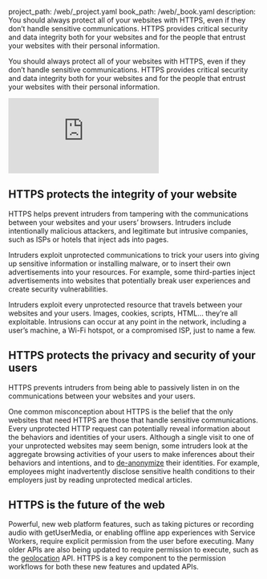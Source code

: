 project_path: /web/_project.yaml
book_path: /web/_book.yaml
description: You should always protect all of your websites with HTTPS, even if they don’t handle sensitive communications. HTTPS provides critical security and data integrity both for your websites and for the people that entrust your websites with their personal information.

You should always protect all of your websites with HTTPS,
even if they don’t handle sensitive communications. HTTPS provides
critical security and data integrity both for your websites and for the
people that entrust your websites with their personal information.

<div class="video-wrapper"><iframe src="https://www.youtube.com/embed/9WuP4KcDBpI?controls=2&amp;modestbranding=1&amp;showinfo=0&amp;utm-source=crdev-wf" class="devsite-embedded-youtube-video" allowfullscreen data-video-id="9WuP4KcDBpI" data-autohide="1" data-modestbranding="1" data-controls="2" data-utm-source="crdev-wf" data-showinfo="0" frameborder="0"></iframe></div>



## HTTPS protects the integrity of your website 

HTTPS helps prevent intruders from tampering with the communications 
between your websites and your users’ browsers. Intruders include 
intentionally malicious attackers, and legitimate but intrusive companies, 
such as ISPs or hotels that inject ads into pages.

Intruders exploit unprotected communications to trick your users into giving 
up sensitive information or installing malware, or to insert their own 
advertisements into your resources. For example, some third-parties inject 
advertisements into websites that potentially break user experiences and 
create security vulnerabilities.

Intruders exploit every unprotected resource that travels between your 
websites and your users. Images, cookies, scripts, HTML… they’re all 
exploitable. Intrusions can occur at any point in the network, including a 
user’s machine, a Wi-Fi hotspot, or a compromised ISP, just to name a few. 

## HTTPS protects the privacy and security of your users

HTTPS prevents intruders from being able to passively listen in on the 
communications between your websites and your users.

One common misconception about HTTPS is the belief that the only websites 
that need HTTPS are those that handle sensitive communications. Every 
unprotected HTTP request can potentially reveal information about the 
behaviors and identities of your users. Although a single visit to one of 
your unprotected websites may seem benign, some intruders look at the 
aggregate browsing activities of your users to make inferences about their 
behaviors and intentions, and to 
[de-anonymize](https://en.wikipedia.org/wiki/De-anonymization)
their identities. For example, 
employees might inadvertently disclose sensitive health conditions to their 
employers just by reading unprotected medical articles.

## HTTPS is the future of the web

Powerful, new web platform features, such as taking pictures or recording 
audio with getUserMedia, or enabling offline app experiences with Service 
Workers, require explicit permission from the user before executing. Many 
older APIs are also being updated to require permission to execute, such as 
the 
[geolocation](https://developer.mozilla.org/en-US/docs/Web/API/Geolocation/Using_geolocation) 
API. HTTPS is a key component to the permission workflows 
for both these new features and updated APIs.


